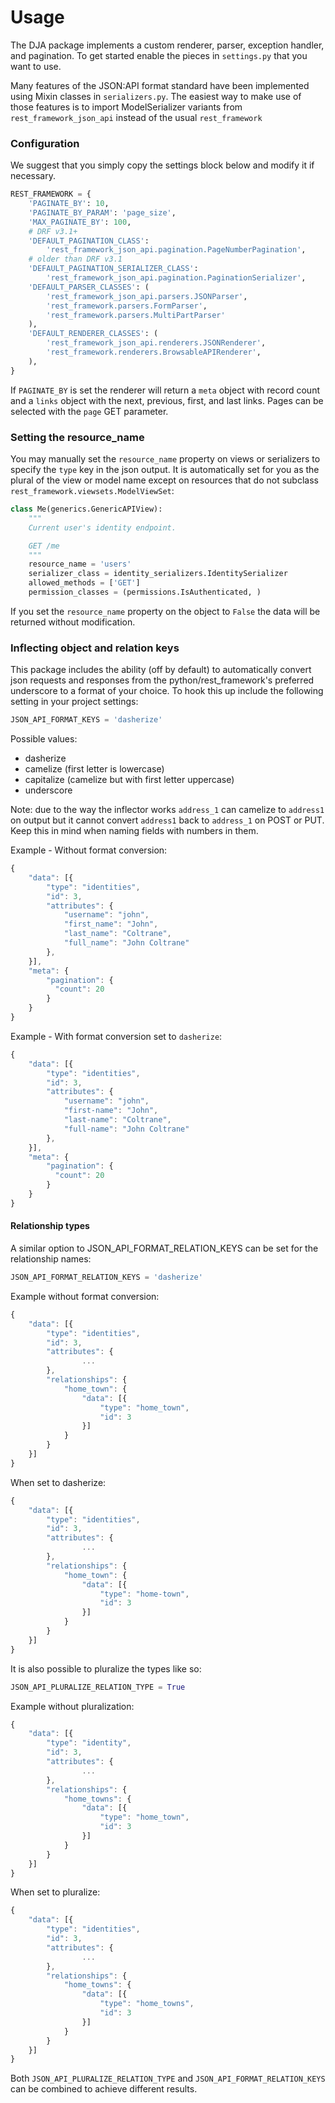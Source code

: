 
# Usage

The DJA package implements a custom renderer, parser, exception handler, and
pagination. To get started enable the pieces in `settings.py` that you want to use.

Many features of the JSON:API format standard have been implemented using Mixin classes in `serializers.py`. 
The easiest way to make use of those features is to import ModelSerializer variants 
from `rest_framework_json_api` instead of the usual `rest_framework`

### Configuration
We suggest that you simply copy the settings block below and modify it if necessary.
``` python
REST_FRAMEWORK = {
    'PAGINATE_BY': 10,
    'PAGINATE_BY_PARAM': 'page_size',
    'MAX_PAGINATE_BY': 100,
    # DRF v3.1+
    'DEFAULT_PAGINATION_CLASS':
        'rest_framework_json_api.pagination.PageNumberPagination',
    # older than DRF v3.1
    'DEFAULT_PAGINATION_SERIALIZER_CLASS':
        'rest_framework_json_api.pagination.PaginationSerializer',
    'DEFAULT_PARSER_CLASSES': (
        'rest_framework_json_api.parsers.JSONParser',
        'rest_framework.parsers.FormParser',
        'rest_framework.parsers.MultiPartParser'
    ),
    'DEFAULT_RENDERER_CLASSES': (
        'rest_framework_json_api.renderers.JSONRenderer',
        'rest_framework.renderers.BrowsableAPIRenderer',
    ),
}
```

If `PAGINATE_BY` is set the renderer will return a `meta` object with
record count and a `links` object with the next, previous, first, and last links.
Pages can be selected with the `page` GET parameter.

### Setting the resource_name

You may manually set the `resource_name` property on views or serializers to
specify the `type` key in the json output. It is automatically set for you as the
plural of the view or model name except on resources that do not subclass
`rest_framework.viewsets.ModelViewSet`:
``` python
class Me(generics.GenericAPIView):
    """
    Current user's identity endpoint.

    GET /me
    """
    resource_name = 'users'
    serializer_class = identity_serializers.IdentitySerializer
    allowed_methods = ['GET']
    permission_classes = (permissions.IsAuthenticated, )
```
If you set the `resource_name` property on the object to `False` the data
will be returned without modification.


### Inflecting object and relation keys

This package includes the ability (off by default) to automatically convert json
requests and responses from the python/rest_framework's preferred underscore to
a format of your choice. To hook this up include the following setting in your
project settings:

``` python
JSON_API_FORMAT_KEYS = 'dasherize'
```

Possible values:

* dasherize
* camelize (first letter is lowercase)
* capitalize (camelize but with first letter uppercase)
* underscore

Note: due to the way the inflector works `address_1` can camelize to `address1`
on output but it cannot convert `address1` back to `address_1` on POST or PUT. Keep
this in mind when naming fields with numbers in them.


Example - Without format conversion:
``` js
{
    "data": [{
        "type": "identities",
        "id": 3,
        "attributes": {
            "username": "john",
            "first_name": "John",
            "last_name": "Coltrane",
            "full_name": "John Coltrane"
        },
    }],
    "meta": {
        "pagination": {
          "count": 20
        }
    }
}
```

Example - With format conversion set to `dasherize`:
``` js
{
    "data": [{
        "type": "identities",
        "id": 3,
        "attributes": {
            "username": "john",
            "first-name": "John",
            "last-name": "Coltrane",
            "full-name": "John Coltrane"
        },
    }],
    "meta": {
        "pagination": {
          "count": 20
        }
    }
}
```

#### Relationship types

A similar option to JSON\_API\_FORMAT\_RELATION\_KEYS can be set for the relationship names:

``` python
JSON_API_FORMAT_RELATION_KEYS = 'dasherize'
```

Example without format conversion:

``` js
{
	"data": [{
        "type": "identities",
        "id": 3,
        "attributes": {
                ...
        },
        "relationships": {
            "home_town": {
                "data": [{
                    "type": "home_town",
                    "id": 3
                }]
            }
        }
    }]
}
```

When set to dasherize:


``` js
{
	"data": [{
        "type": "identities",
        "id": 3,
        "attributes": {
                ...
        },
        "relationships": {
            "home_town": {
                "data": [{
                    "type": "home-town",
                    "id": 3
                }]
            }
        }
    }]
}
```
It is also possible to pluralize the types like so:

```python
JSON_API_PLURALIZE_RELATION_TYPE = True
```
Example without pluralization:

``` js
{
	"data": [{
        "type": "identity",
        "id": 3,
        "attributes": {
                ...
        },
        "relationships": {
            "home_towns": {
                "data": [{
                    "type": "home_town",
                    "id": 3
                }]
            }
        }
    }]
}
```

When set to pluralize:


``` js
{
	"data": [{
        "type": "identities",
        "id": 3,
        "attributes": {
                ...
        },
        "relationships": {
            "home_towns": {
                "data": [{
                    "type": "home_towns",
                    "id": 3
                }]
            }
        }
    }]
}
```

Both `JSON_API_PLURALIZE_RELATION_TYPE` and `JSON_API_FORMAT_RELATION_KEYS` can be combined to 
achieve different results.

<!-- 
### Relationships
### Links
### Included
### Errors
### Meta
-->
